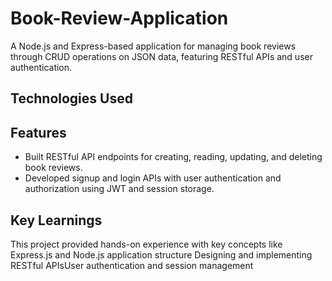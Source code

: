# Book-Review-Application

A Node.js and Express-based application for managing book reviews through CRUD operations on JSON data, featuring RESTful APIs and user authentication.

## Technologies Used

## Features
- Built RESTful API endpoints for creating, reading, updating, and deleting book reviews.
- Developed signup and login APIs with user authentication and authorization using JWT and session storage.

## Key Learnings
This project provided hands-on experience with key concepts like
Express.js and Node.js application structure
Designing and implementing RESTful APIsUser authentication and session management
